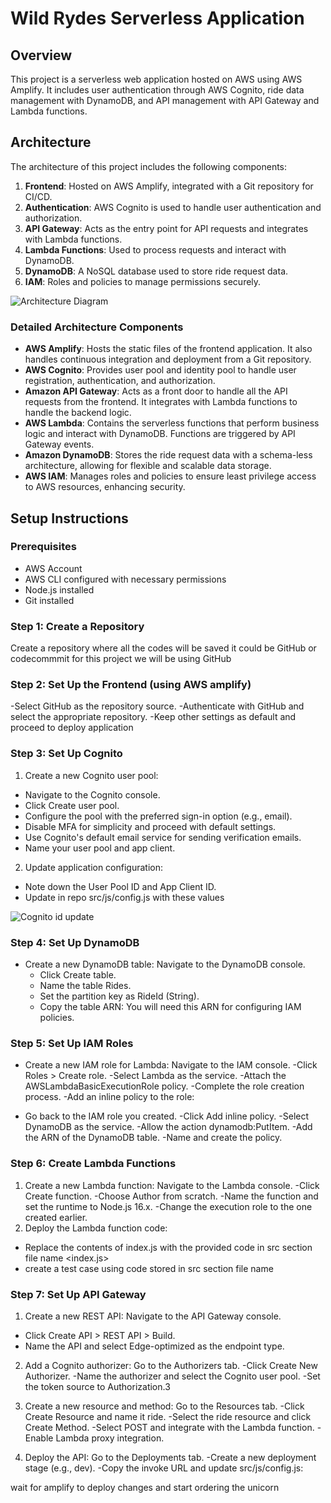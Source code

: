 # Wild Rydes Serverless Application

## Overview
This project is a serverless web application hosted on AWS using AWS Amplify. It includes user authentication through AWS Cognito, ride data management with DynamoDB, and API management with API Gateway and Lambda functions.

## Architecture
The architecture of this project includes the following components:
1. **Frontend**: Hosted on AWS Amplify, integrated with a Git repository for CI/CD.
2. **Authentication**: AWS Cognito is used to handle user authentication and authorization.
3. **API Gateway**: Acts as the entry point for API requests and integrates with Lambda functions.
4. **Lambda Functions**: Used to process requests and interact with DynamoDB.
5. **DynamoDB**: A NoSQL database used to store ride request data.
6. **IAM**: Roles and policies to manage permissions securely.

![Architecture Diagram](path/to/your/architecture-diagram.png)

### Detailed Architecture Components
- **AWS Amplify**: Hosts the static files of the frontend application. It also handles continuous integration and deployment from a Git repository.
- **AWS Cognito**: Provides user pool and identity pool to handle user registration, authentication, and authorization.
- **Amazon API Gateway**: Acts as a front door to handle all the API requests from the frontend. It integrates with Lambda functions to handle the backend logic.
- **AWS Lambda**: Contains the serverless functions that perform business logic and interact with DynamoDB. Functions are triggered by API Gateway events.
- **Amazon DynamoDB**: Stores the ride request data with a schema-less architecture, allowing for flexible and scalable data storage.
- **AWS IAM**: Manages roles and policies to ensure least privilege access to AWS resources, enhancing security.

## Setup Instructions

### Prerequisites
- AWS Account
- AWS CLI configured with necessary permissions
- Node.js installed
- Git installed

### Step 1: Create a Repository
Create a repository where all the codes will be saved it could be GitHub or codecommmit
for this project we will be using GitHub

### Step 2: Set Up the Frontend (using AWS amplify)
-Select GitHub as the repository source.
-Authenticate with GitHub and select the appropriate repository.
-Keep other settings as default and proceed to deploy application

### Step 3: Set Up Cognito
1. Create a new Cognito user pool:
  - Navigate to the Cognito console.
  - Click Create user pool.
  - Configure the pool with the preferred sign-in option (e.g., email).
  - Disable MFA for simplicity and proceed with default settings.
  - Use Cognito's default email service for sending verification emails.
  - Name your user pool and app client.
2. Update application configuration:
  - Note down the User Pool ID and App Client ID.
  - Update in repo src/js/config.js with these values

![Cognito id update](https://github.com/user-attachments/assets/f979bfec-f524-455f-96cc-0f8548075f55)


### Step 4: Set Up DynamoDB
- Create a new DynamoDB table:
Navigate to the DynamoDB console.
  - Click Create table.
  - Name the table Rides.
  - Set the partition key as RideId (String).
  - Copy the table ARN: You will need this ARN for configuring IAM policies.
 
### Step 5: Set Up IAM Roles
- Create a new IAM role for Lambda:
Navigate to the IAM console.
  -Click Roles > Create role.
  -Select Lambda as the service.
  -Attach the AWSLambdaBasicExecutionRole policy.
  -Complete the role creation process.
  -Add an inline policy to the role:

- Go back to the IAM role you created.
  -Click Add inline policy.
  -Select DynamoDB as the service.
  -Allow the action dynamodb:PutItem.
  -Add the ARN of the DynamoDB table.
  -Name and create the policy.

### Step 6: Create Lambda Functions
1. Create a new Lambda function:
Navigate to the Lambda console.
  -Click Create function.
  -Choose Author from scratch.
  -Name the function and set the runtime to Node.js 16.x.
  -Change the execution role to the one created earlier.
2. Deploy the Lambda function code:
  - Replace the contents of index.js with the provided code in src section file name <index.js>
  - create a test case using code stored in src section file name <lambda-test>

### Step 7: Set Up API Gateway
1. Create a new REST API:
Navigate to the API Gateway console.
  - Click Create API > REST API > Build.
  - Name the API and select Edge-optimized as the endpoint type.
    
2. Add a Cognito authorizer:
Go to the Authorizers tab.
  -Click Create New Authorizer.
  -Name the authorizer and select the Cognito user pool.
  -Set the token source to Authorization.3
   
4. Create a new resource and method:
Go to the Resources tab.
  -Click Create Resource and name it ride.
  -Select the ride resource and click Create Method.
  -Select POST and integrate with the Lambda function.
  -Enable Lambda proxy integration.
   
6. Deploy the API:
Go to the Deployments tab.
  -Create a new deployment stage (e.g., dev).
  -Copy the invoke URL and update src/js/config.js:

wait for amplify to deploy changes and start ordering the unicorn



